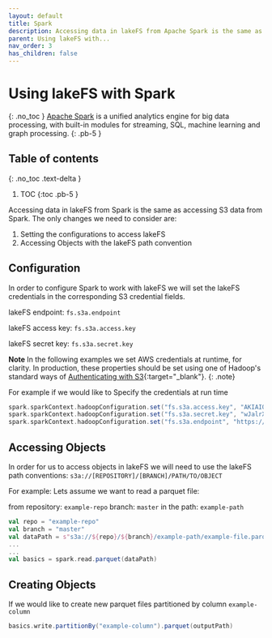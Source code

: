 ```yaml
---
layout: default
title: Spark
description: Accessing data in lakeFS from Apache Spark is the same as accessing S3 data from Apache Spark
parent: Using lakeFS with...
nav_order: 3
has_children: false
---
```


# Using lakeFS with Spark
{: .no_toc }
[Apache Spark](https://spark.apache.org/) is a unified analytics engine for big data processing, with built-in modules for streaming, SQL, machine learning and graph processing.
{: .pb-5 }

## Table of contents
{: .no_toc .text-delta }

1. TOC
{:toc .pb-5 }

Accessing data in lakeFS from Spark is the same as accessing S3 data from Spark.
The only changes we need to consider are:
1. Setting the configurations to access lakeFS
2. Accessing Objects with the lakeFS path convention



## Configuration
In order to configure Spark to work with lakeFS we will set the lakeFS credentials in the corresponding S3 credential fields.
    
lakeFS endpoint: ```fs.s3a.endpoint``` 

lakeFS access key: ```fs.s3a.access.key```

lakeFS secret key: ```fs.s3a.secret.key```

**Note** 
In the following examples we set AWS credentials at runtime, for clarity. In production, these properties should be set using one of Hadoop's standard ways of [Authenticating with S3](https://hadoop.apache.org/docs/current/hadoop-aws/tools/hadoop-aws/index.html#Authenticating_with_S3){:target="_blank"}. 
{: .note}

For example if we would like to Specify the credentials at run time 
```scala
spark.sparkContext.hadoopConfiguration.set("fs.s3a.access.key", "AKIAIOSFODNN7EXAMPLE")
spark.sparkContext.hadoopConfiguration.set("fs.s3a.secret.key", "wJalrXUtnFEMI/K7MDENG/bPxRfiCYEXAMPLEKEY")
spark.sparkContext.hadoopConfiguration.set("fs.s3a.endpoint", "https://s3.lakefs.example.com")
```

   
   
## Accessing Objects
In order for us to access objects in lakeFS we will need to use the lakeFS path conventions:
    ```s3a://[REPOSITORY]/[BRANCH]/PATH/TO/OBJECT```

For example: 
Lets assume we want to read a parquet file: 

from repository: ```example-repo```
branch: ```master```
in the path: ```example-path```
      
```scala
val repo = "example-repo"
val branch = "master"
val dataPath = s"s3a://${repo}/${branch}/example-path/example-file.parquet"
...
...
val basics = spark.read.parquet(dataPath)
```

## Creating Objects

If we would like to create new parquet files partitioned by column `example-column`
```scala
basics.write.partitionBy("example-column").parquet(outputPath)
```
